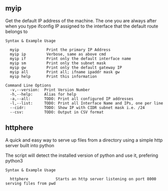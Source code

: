 ## myip

Get the default IP address of the machine.
The one you are always after when you type ifconfig
IP assigned to the interface that the default route belongs to

```
Syntax & Example Usage

  myip            Print the primary IP Address
  myip ip         Verbose, same as above cmd
  myip if         Print only the default interface name
  myip sm         Print only the subnet mask
  myip gw         Print only the default gateway IP
  myip all        Print all; ifname ipaddr mask gw
  myip help       Print this information

Command Line Options
  -v,--version:  Print Version Number
  -h,--help:     Alias for help
  -a,--all:      TODO: Print all configured IP addresses
  -l,--list:     TODO: Print all Interface Name and IPs, one per line 
  --cidr:        TODO: Show IP with CIDR subnet mask i.e. /24
  --csv:         TODO: Output in CSV format
```

## httphere

A quick and easy way to serve up files from a directory using a simple http server built into python

The script will detect the installed version of python and use it, prefering python3

```
Syntax & Example Usage

  httphere            Starts an http server listening on port 8000 serving files from pwd
  
```
